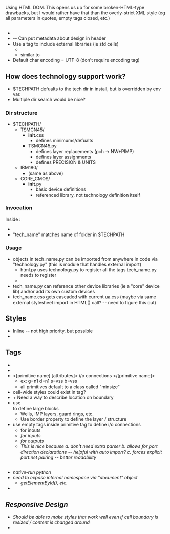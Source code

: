Using HTML DOM. This opens us up for some broken-HTML-type drawbacks, but I would rather have that than the overly-strict XML style (eg all parameters in quotes, empty tags closed, etc.)


## <head>
- <!DOCTYPE netlist>
- <meta> -- Can put metadata about design in header
- Use a tag to include external libraries (ie std cells)
    + <ref src="[path to src]">
    + similar to <img>
- Default char encoding = UTF-8 (don't require encoding tag)


## How does technology support work?
- $TECHPATH defualts to the tech dir in install, but is overridden by env var.
- Multiple dir search would be nice?

### Dir structure
- $TECHPATH/
    + TSMCN45/
        * __init__.css
            - defines minimums/defualts
        * TSMCN45.py
            - defines layer replacements (pch -> NW+PIMP)
            - defines layer assignments
            - defines PRECISION & UNITS
    + IBM180/
        * (same as above)
    + CORE_CMOS/
        * __init__.py
            - basic device definitions
            - referenced library, not technology definition itself

### Invocation
Inside <head>:
- <tech value="tech_name">
- "tech_name" matches name of folder in $TECHPATH

### Usage
- objects in tech_name.py can be imported from anywhere in code via "technology.py" (this is module that handles external import)
    + html.py uses technology.py to register all the tags tech_name.py needs to register
    + 
- tech_name.py can reference other device libraries (ie a "core" device lib) and/or add its own custom devices
- tech_name.css gets cascaded with current ua.css (maybe via same external stylesheet import in HTML() call? -- need to figure this out)



## Styles
- Inline -- not high priority, but possible
- <link rel="stylesheet" href="styles_analog.css">


## Tags
- <!-- This is a comment -->
- <!--[if TSMCN45]> ... some HTML here ... <![endif]-->
- <[primitive name] [attributes]> i/o connections </[primitive name]>
    + ex: <fet w=1u l=40n id=M1@1 class=ana> g=n1 d=n1 s=vss b=vss </fet>
    + all primitives default to a class called "minsize"
- cell-wide styles could exist in <body> tag?
- <port layer=M1 name=VIN location=NW??>
    + Need a way to describe location on boundary
- use <div></div> to define large blocks
    + Wells, IMP layers, guard rings, etc.
    + Use border property to define the layer / structure
- use empty tags inside primitive tag to define i/o connections
    + <io vdd=vdd vss=vss> for inouts
    + <i vin=net1> for inputs
    + <o vout=net2> for outputs
    + This is nice because
        a. don't need extra parser
        b. allows for port direction declarations -- helpful with auto import?
        c. forces explicit port:net pairing -- better readability


## <script></script>
- native-run python
- need to expose internal namespace via "document" object 
    + getElementById(), etc.
- 


## Responsive Design
- Should be able to make styles that work well even if cell boundary is resized / content is changed around
- 